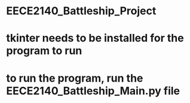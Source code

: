 # EECE2140_Battleship_Project

# tkinter needs to be installed for the program to run
# to run the program, run the EECE2140_Battleship_Main.py file
